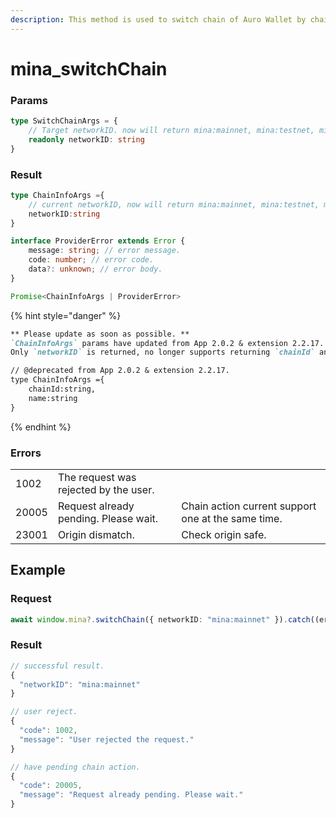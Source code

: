 ```yaml
---
description: This method is used to switch chain of Auro Wallet by chainId.
---
```


# mina\_switchChain

### Params

```typescript
type SwitchChainArgs = {
    // Target networkID. now will return mina:mainnet, mina:testnet, mina:berkeley
    readonly networkID: string
}
```

### Result

```typescript
type ChainInfoArgs ={
    // current networkID, now will return mina:mainnet, mina:testnet, mina:berkeley
    networkID:string
}

interface ProviderError extends Error {
    message: string; // error message.
    code: number; // error code.
    data?: unknown; // error body. 
}

Promise<ChainInfoArgs | ProviderError>
```

{% hint style="danger" %}
```markdown
** Please update as soon as possible. **
`ChainInfoArgs` params have updated from App 2.0.2 & extension 2.2.17.
Only `networkID` is returned, no longer supports returning `chainId` and `name`. 

// @deprecated from App 2.0.2 & extension 2.2.17.
type ChainInfoArgs ={ 
    chainId:string,
    name:string
}
```
{% endhint %}

### Errors

|       |                                       |                                                    |
| ----- | ------------------------------------- | -------------------------------------------------- |
| 1002  | The request was rejected by the user. |                                                    |
| 20005 | Request already pending. Please wait. | Chain action current support one at the same time. |
| 23001 | Origin dismatch.                      | Check origin safe.                                 |

## Example

### Request

```typescript
await window.mina?.switchChain({ networkID: "mina:mainnet" }).catch((err: any) => err);
```

### Result

```typescript
// successful result.
{
  "networkID": "mina:mainnet"
}

// user reject.
{
  "code": 1002,
  "message": "User rejected the request."
}

// have pending chain action.
{
  "code": 20005,
  "message": "Request already pending. Please wait."
}
```
